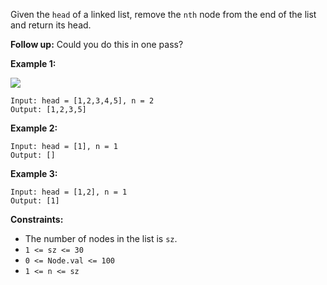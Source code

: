 Given the `head` of a linked list, remove the `nth` node from the end of the
list and return its head.

**Follow up:**  Could you do this in one pass?



**Example 1:**

![](https://assets.leetcode.com/uploads/2020/10/03/remove_ex1.jpg)

    
    
    Input: head = [1,2,3,4,5], n = 2
    Output: [1,2,3,5]
    

**Example 2:**

    
    
    Input: head = [1], n = 1
    Output: []
    

**Example 3:**

    
    
    Input: head = [1,2], n = 1
    Output: [1]
    



**Constraints:**

  * The number of nodes in the list is `sz`.
  * `1 <= sz <= 30`
  * `0 <= Node.val <= 100`
  * `1 <= n <= sz`

